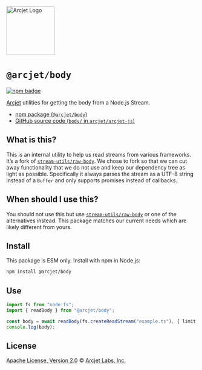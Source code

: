 <a href="https://arcjet.com" target="_arcjet-home">
  <picture>
    <source media="(prefers-color-scheme: dark)" srcset="https://arcjet.com/logo/arcjet-dark-lockup-voyage-horizontal.svg">
    <img src="https://arcjet.com/logo/arcjet-light-lockup-voyage-horizontal.svg" alt="Arcjet Logo" height="128" width="auto">
  </picture>
</a>

# `@arcjet/body`

<p>
  <a href="https://www.npmjs.com/package/@arcjet/body">
    <picture>
      <source media="(prefers-color-scheme: dark)" srcset="https://img.shields.io/npm/v/%40arcjet%2Fbody?style=flat-square&label=%E2%9C%A6Aj&labelColor=000000&color=5C5866">
      <img alt="npm badge" src="https://img.shields.io/npm/v/%40arcjet%2Fbody?style=flat-square&label=%E2%9C%A6Aj&labelColor=ECE6F0&color=ECE6F0">
    </picture>
  </a>
</p>

[Arcjet][arcjet] utilities for getting the body from a Node.js Stream.

- [npm package (`@arcjet/body`)](https://www.npmjs.com/package/@arcjet/body)
- [GitHub source code (`body/` in `arcjet/arcjet-js`)](https://github.com/arcjet/arcjet-js/tree/main/body)

## What is this?

This is an internal utility to help us read streams from various frameworks.
It’s a fork of [`stream-utils/raw-body`][node-raw-body].
We chose to fork so that we can cut away functionality that we do not use
and keep our dependency tree as light as possible.
Specifically it always parses the stream as a UTF-8 string instead of a `Buffer`
and only supports promises instead of callbacks.

## When should I use this?

You should not use this but use [`stream-utils/raw-body`][node-raw-body] or one
of the alternatives instead.
This package matches our current needs which are likely different from yours.

## Install

This package is ESM only.
Install with npm in Node.js:

```sh
npm install @arcjet/body
```

## Use

```ts
import fs from "node:fs";
import { readBody } from "@arcjet/body";

const body = await readBody(fs.createReadStream("example.ts"), { limit: 1024 });
console.log(body);
```

## License

[Apache License, Version 2.0][apache-license] © [Arcjet Labs, Inc.][arcjet]

[arcjet]: https://arcjet.com
[node-raw-body]: https://github.com/stream-utils/raw-body/blob/191e4b6506dcf77198eed01c8feb4b6817008342/test/index.js
[apache-license]: http://www.apache.org/licenses/LICENSE-2.0
